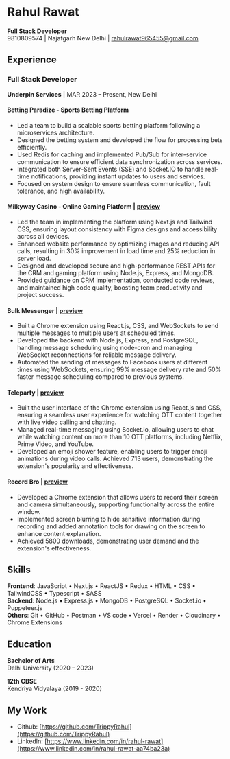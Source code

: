 
# Rahul Rawat
**Full Stack Developer**  
9810809574 | Najafgarh New Delhi | rahulrawat965455@gmail.com  

## Experience

### Full Stack Developer  
**Underpin Services** | MAR 2023 – Present, New Delhi  

#### Betting Paradize - Sports Betting Platform
- Led a team to build a scalable sports betting platform following a microservices architecture.
- Designed the betting system and developed the flow for processing bets efficiently.
- Used Redis for caching and implemented Pub/Sub for inter-service communication to ensure efficient data synchronization across services.
- Integrated both Server-Sent Events (SSE) and Socket.IO to handle real-time notifications, providing instant updates to users and services.
- Focused on system design to ensure seamless communication, fault tolerance, and high availability.

#### Milkyway Casino - Online Gaming Platform | [preview](https://www.milkyway-casino.com)
- Led the team in implementing the platform using Next.js and Tailwind CSS, ensuring layout consistency with Figma designs and accessibility across all devices.
- Enhanced website performance by optimizing images and reducing API calls, resulting in 30% improvement in load time and 25% reduction in server load.
- Designed and developed secure and high-performance REST APIs for the CRM and gaming platform using Node.js, Express, and MongoDB.
- Provided guidance on CRM implementation, conducted code reviews, and maintained high code quality, boosting team productivity and project success.

#### Bulk Messenger | [preview]([https://drive.google.com/file/d/1GL1t2r81JF9pAZrU-LZqlyyu1VU8lHPE/view?usp=drive_link](https://drive.google.com/file/d/1GL1t2r81JF9pAZrU-LZqlyyu1VU8lHPE/view?usp=drive_link))
- Built a Chrome extension using React.js, CSS, and WebSockets to send multiple messages to multiple users at scheduled times.
- Developed the backend with Node.js, Express, and PostgreSQL, handling message scheduling using node-cron and managing WebSocket reconnections for reliable message delivery.
- Automated the sending of messages to Facebook users at different times using WebSockets, ensuring 99% message delivery rate and 50% faster message scheduling compared to previous systems.

#### Teleparty | [preview](https://www.teleparty.pro)
- Built the user interface of the Chrome extension using React.js and CSS, ensuring a seamless user experience for watching OTT content together with live video calling and chatting.
- Managed real-time messaging using Socket.io, allowing users to chat while watching content on more than 10 OTT platforms, including Netflix, Prime Video, and YouTube.
- Developed an emoji shower feature, enabling users to trigger emoji animations during video calls. Achieved 713 users, demonstrating the extension's popularity and effectiveness.

#### Record Bro | [preview](https://www.recordbro.com)
- Developed a Chrome extension that allows users to record their screen and camera simultaneously, supporting functionality across the entire window.
- Implemented screen blurring to hide sensitive information during recording and added annotation tools for drawing on the screen to enhance content explanation.
- Achieved 5800 downloads, demonstrating user demand and the extension's effectiveness.

## Skills
**Frontend**: JavaScript • Next.js • ReactJS • Redux • HTML • CSS • TailwindCSS • Typescript • SASS  
**Backend**: Node.js • Express.js • MongoDB • PostgreSQL • Socket.io • Puppeteer.js  
**Others**: Git • GitHub • Postman • VS code • Vercel • Render • Cloudinary • Chrome Extensions  

## Education

**Bachelor of Arts**  
Delhi University (2020 – 2023)

**12th CBSE**  
Kendriya Vidyalaya (2019 - 2020)

## My Work
- Github: [https://github.com/TrippyRahul](https://github.com/TrippyRahul)
- LinkedIn: [https://www.linkedin.com/in/rahul-rawat](https://www.linkedin.com/in/rahul-rawat-aa74ba23a)

